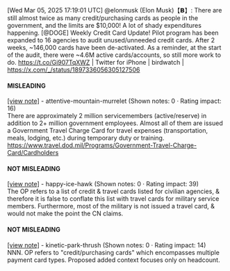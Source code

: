 [Wed Mar 05, 2025 17:19:01 UTC] @elonmusk (Elon Musk)【𝗕】: There are still almost twice as many credit/purchasing cards as people in the government, and the limits are $10,000!  A lot of shady expenditures happening. [@DOGE] Weekly Credit Card Update! Pilot program has been expanded to 16 agencies to audit unused/unneeded credit cards. After 2 weeks, ~146,000 cards have been de-activated. As a reminder, at the start of the audit, there were ~4.6M active cards/accounts, so still more work to do. https://t.co/Gi907TqXWZ | Twitter for iPhone | birdwatch | https://x.com/_/status/1897336056305127506

#### MISLEADING

[[view note]](https://x.com/i/birdwatch/n/1897348860592406687) - attentive-mountain-murrelet (Shown notes: 0 · Rating impact: 16)\
There are approximately 2 million servicemembers (active/reserve) in addition to 2+ million government employees. Almost all of them are issued a Government Travel Charge Card for travel expenses (transportation, meals, lodging, etc.) during temporary duty or training.  https://www.travel.dod.mil/Programs/Government-Travel-Charge-Card/Cardholders 

#### NOT MISLEADING

[[view note]](https://x.com/i/birdwatch/n/1897356186506162240) - happy-ice-hawk (Shown notes: 0 · Rating impact: 39)\
The OP refers to a list of credit & travel cards listed for civilian agencies, & therefore it is false to conflate this list with travel cards for military service members. Furthermore, most of the military is not issued a travel card, & would not make the point the CN claims.

#### NOT MISLEADING

[[view note]](https://x.com/i/birdwatch/n/1897351931871281241) - kinetic-park-thrush (Shown notes: 0 · Rating impact: 14)\
NNN.  OP refers to "credit/purchasing cards" which encompasses multiple payment card types. Proposed added context focuses only on headcount.
